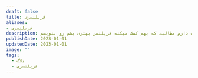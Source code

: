 ```yaml
---
draft: false
title: فریلنسری
aliases: 
- فریلنسری
description: من یه فریلنسر هستم و دوست دارم مطالبی که بهم کمک میکنه فریلنسر بهتری بشم رو بنویسم
publishDate: 2023-01-01
updatedDate: 2023-01-01
image: ""
tags:
  - بلاگ
  - فریلنسری
---
```




